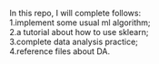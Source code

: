In this repo, I will complete follows:\
    1.implement some usual ml algorithm;\
    2.a tutorial about how to use sklearn;\
    3.complete data analysis practice;\
    4.reference files about DA.